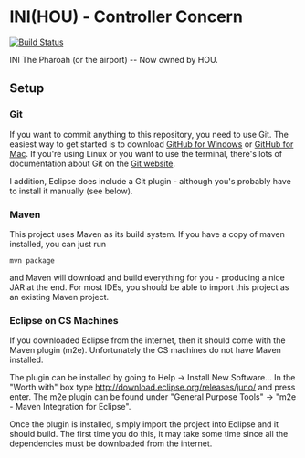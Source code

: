 INI(HOU) - Controller Concern
===
[![Build Status](https://travis-ci.org/sepr-hou/ini-hou.png?branch=master)](https://travis-ci.org/sepr-hou/ini-hou)

INI The Pharoah (or the airport) -- Now owned by HOU.

## Setup
### Git
If you want to commit anything to this repository, you need to use Git. The easiest way to get started is to download [GitHub for Windows](http://windows.github.com/) or [GitHub for Mac](http://mac.github.com/). If you're using Linux or you want to use the terminal, there's lots of documentation about Git on the [Git website](http://git-scm.com/documentation).

I addition, Eclipse does include a Git plugin - although you's probably have to install it manually (see below).

### Maven
This project uses Maven as its build system. If you have a copy of maven installed, you can just run

    mvn package

and Maven will download and build everything for you - producing a nice JAR at the end.
For most IDEs, you should be able to import this project as an existing Maven project.

### Eclipse on CS Machines
If you downloaded Eclipse from the internet, then it should come with the Maven plugin (m2e). Unfortunately the CS machines do not have Maven installed.

The plugin can be installed by going to Help -> Install New Software... In the "Worth with" box type http://download.eclipse.org/releases/juno/ and press enter. The m2e plugin can be found under "General Purpose Tools" -> "m2e - Maven Integration for Eclipse".

Once the plugin is installed, simply import the project into Eclipse and it should build. The first time you do this, it may take some time since all the dependencies must be downloaded from the internet.
